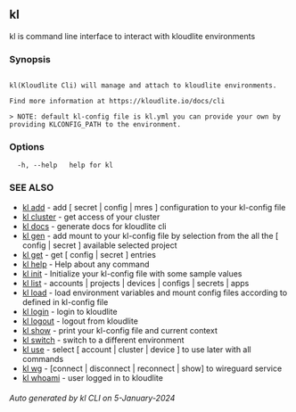 ## kl

kl is command line interface to interact with kloudlite environments

### Synopsis

```

kl(Kloudlite Cli) will manage and attach to kloudlite environments.

Find more information at https://kloudlite.io/docs/cli

> NOTE: default kl-config file is kl.yml you can provide your own by providing KLCONFIG_PATH to the environment.
```

### Options

```
  -h, --help   help for kl

```

### SEE ALSO

* [kl add](kl_add.md)  - add [ secret | config | mres ] configuration to your kl-config file
* [kl cluster](kl_cluster.md)  - get access of your cluster
* [kl docs](kl_docs.md)  - generate docs for kloudlite cli
* [kl gen](kl_gen.md)  - add mount to your kl-config file by selection from the all the [ config | secret ] available selected project
* [kl get](kl_get.md)  - get [ config | secret ] entries
* [kl help](kl_help.md)  - Help about any command
* [kl init](kl_init.md)  - Initialize your kl-config file with some sample values
* [kl list](kl_list.md)  - accounts | projects | devices | configs | secrets | apps
* [kl load](kl_load.md)  - load environment variables and mount config files according to defined in kl-config file
* [kl login](kl_login.md)  - login to kloudlite
* [kl logout](kl_logout.md)  - logout from kloudlite
* [kl show](kl_show.md)  - print your kl-config file and current context
* [kl switch](kl_switch.md)  - switch to a different environment
* [kl use](kl_use.md)  - select [ account | cluster | device ] to use later with all commands
* [kl wg](kl_wg.md)  - [connect | disconnect | reconnect | show] to wireguard service
* [kl whoami](kl_whoami.md)  - user logged in to kloudlite

###### Auto generated by kl CLI on 5-January-2024
